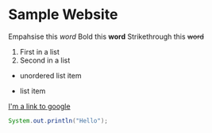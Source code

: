 # Sample Website

Empahsise this _word_
Bold this **word**
Strikethrough this ~~word~~

1. First in a list
2. Second in a list
  * unordered list item

+ list item

[I'm a link to google](http://www.google.com "title text")

```java
System.out.println("Hello");
```
